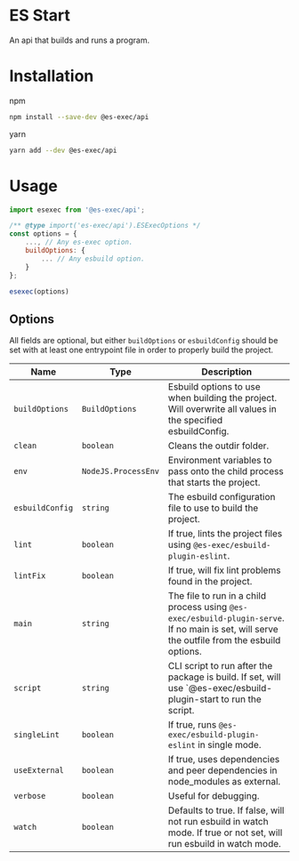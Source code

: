 <!-- When editing options table, best to turn off wordwrap (option + z on mac, alt + z on windows and linux in vs code). -->

# ES Start

An api that builds and runs a program.

# Installation

npm

```sh
npm install --save-dev @es-exec/api
```

yarn

```sh
yarn add --dev @es-exec/api
```

# Usage

```JavaScript
import esexec from '@es-exec/api';

/** @type import('es-exec/api').ESExecOptions */
const options = {
    ..., // Any es-exec option.
    buildOptions: {
        ... // Any esbuild option.
    }
};

esexec(options)
```

## Options

All fields are optional, but either `buildOptions` or `esbuildConfig` should be
set with at least one entrypoint file in order to properly build the project.

| Name            | Type                | Description                                                                                                                                   |
| --------------- | ------------------- | --------------------------------------------------------------------------------------------------------------------------------------------- |
| `buildOptions`  | `BuildOptions`      | Esbuild options to use when building the project. Will overwrite all values in the specified esbuildConfig.                                   |
| `clean`         | `boolean`           | Cleans the outdir folder.                                                                                                                     |
| `env`           | `NodeJS.ProcessEnv` | Environment variables to pass onto the child process that starts the project.                                                                 |
| `esbuildConfig` | `string`            | The esbuild configuration file to use to build the project.                                                                                   |
| `lint`          | `boolean`           | If true, lints the project files using `@es-exec/esbuild-plugin-eslint`.                                                                      |
| `lintFix`       | `boolean`           | If true, will fix lint problems found in the project.                                                                                         |
| `main`          | `string`            | The file to run in a child process using `@es-exec/esbuild-plugin-serve`. If no main is set, will serve the outfile from the esbuild options. |
| `script`        | `string`            | CLI script to run after the package is build. If set, will use `@es-exec/esbuild-plugin-start to run the script.                              |
| `singleLint`    | `boolean`           | If true, runs `@es-exec/esbuild-plugin-eslint` in single mode.                                                                                |
| `useExternal`   | `boolean`           | If true, uses dependencies and peer dependencies in node_modules as external.                                                                 |
| `verbose`       | `boolean`           | Useful for debugging.                                                                                                                         |
| `watch`         | `boolean`           | Defaults to true. If false, will not run esbuild in watch mode. If true or not set, will run esbuild in watch mode.                           |
